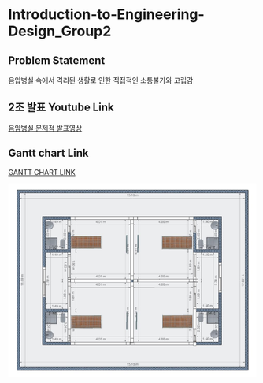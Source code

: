 # Introduction-to-Engineering-Design_Group2

## **Problem Statement**
음압병실 속에서 격리된 생활로 인한 직접적인 소통불가와 고립감
## 2조 발표 Youtube Link 
[음암병실 문제점 발표영상](https://youtu.be/gG5fve6AzOc?t=5373)
## Gantt chart Link  
[GANTT CHART LINK](https://docs.google.com/spreadsheets/d/1BLLYAngPI91BJ4gbSqxpgAUUDn6DD-H0Hy62U_SRgtg/edit#gid=1688732048)



![model](/temp.jpg)
